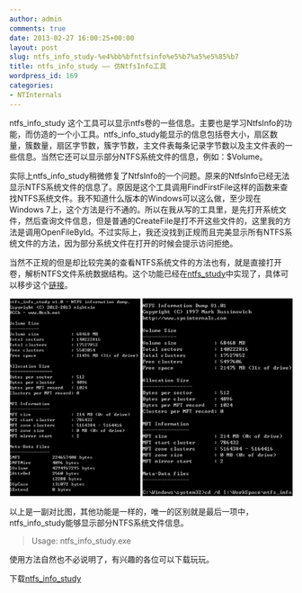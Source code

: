 ```yaml
---
author: admin
comments: true
date: 2013-02-27 16:00:25+00:00
layout: post
slug: ntfs_info_study-%e4%bb%bfntfsinfo%e5%b7%a5%e5%85%b7
title: ntfs_info_study —— 仿NtfsInfo工具
wordpress_id: 169
categories:
- NTInternals
---
```


ntfs_info_study 这个工具可以显示ntfs卷的一些信息。主要也是学习NtfsInfo的功能，而仿造的一个小工具。ntfs_info_study能显示的信息包括卷大小，扇区数量，簇数量，扇区字节数，簇字节数，主文件表每条记录字节数以及主文件表的一些信息。当然它还可以显示部分NTFS系统文件的信息，例如：$Volume。

实际上ntfs_info_study稍微修复了NtfsInfo的一个问题。原来的NtfsInfo已经无法显示NTFS系统文件的信息了。原因是这个工具调用FindFirstFile这样的函数来查找NTFS系统文件。我不知道什么版本的Windows可以这么做，至少现在Windows 7上，这个方法是行不通的。所以在我从写的工具里，是先打开系统文件，然后查询文件信息，但是普通的CreateFile是打不开这些文件的，这里我的方法是调用OpenFileById。不过实际上，我还没找到正规而且完美显示所有NTFS系统文件的方法，因为部分系统文件在打开的时候会提示访问拒绝。

当然不正规的但是却比较完美的查看NTFS系统文件的方法也有，就是直接打开卷，解析NTFS文件系统数据结构。这个功能已经在[ntfs_study](http://0cch.net/wordpress/?p=117)中实现了，具体可以移步这个[链接](http://0cch.net/wordpress/?p=117)。

[![20130227235402](/uploads/2013/02/20130227235402.png)](/uploads/2013/02/20130227235402.png)

以上是一副对比图，其他功能是一样的，唯一的区别就是最后一项中，ntfs_info_study能够显示部分NTFS系统文件信息。


<blockquote>Usage: ntfs_info_study.exe <drive letter></blockquote>


使用方法自然也不必说明了，有兴趣的各位可以下载玩玩。

下载[ntfs_info_study](/uploads/2013/02/ntfs_info_study.zip)
